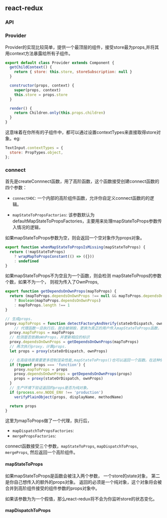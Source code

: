 ## react-redux


### __API__

### Provider
Provider的实现比较简单，提供一个最顶层的组件，接受store最为props,并将其用context方法暴露给所有子组件。

```js
export default class Provider extends Component {
  getChildContext() {
    return { store: this.store, storeSubscription: null }
  }

  constructor(props, context) {
    super(props, context)
    this.store = props.store
  }

  render() {
    return Children.only(this.props.children)
  }
}

```

这意味着在你所有的子组件中，都可以通过设置contextTypes来直接取得store对象。eg:

```js
TextInput.contextTypes = {
  store: PropTypes.object,
};
```


### connect

首先是createConnnect函数，用了高阶函数，这个函数接受创建connect函数的四个参数：

- `connectHOC`: 一个内部的高阶组件函数，允许你自定义connect函数的的逻辑。

- `mapStateToPropsFactories`: 该参数默认为defaultMapStateToPropsFactories，主要用来处理mapStateToProps参数传入情况的逻辑，

如果mapStateToProps参数为空，则会返回一个空对象作为props对象。

```js
export function whenMapStateToPropsIsMissing(mapStateToProps) {
  return (!mapStateToProps)
    ? wrapMapToPropsConstant(() => ({}))
    : undefined
}
```

如果mapStateToProps不为空且为一个函数，则会检测
mapStateToProps的参数个数，如果不为一个，
则视为传入了OwnProps,

```js
export function getDependsOnOwnProps(mapToProps) {
  return (mapToProps.dependsOnOwnProps !== null && mapToProps.dependsOnOwnProps !== undefined)
    ? Boolean(mapToProps.dependsOnOwnProps)
    : mapToProps.length !== 1
}
```


```js
// 生成props.
proxy.mapToProps = function detectFactoryAndVerify(stateOrDispatch, ownProps) {
    // 代理函数一旦执行后，就会被销毁，更换为真正的用户传入mapStateToProps函数，
  proxy.mapToProps = mapToProps
  // 检测是否依赖oWnProps，并更新相应的标识
  proxy.dependsOnOwnProps = getDependsOnOwnProps(mapToProps)
  // 再次执行proxy，计算props.
  let props = proxy(stateOrDispatch, ownProps)

  // 在高级场景需要更多控制渲染性能,mapStateToProps()也可以返回一个函数。在这种情况下,该函数将被用作mapStateToProps()为一个特定的组件实例。
  if (typeof props === 'function') {
    proxy.mapToProps = props
    proxy.dependsOnOwnProps = getDependsOnOwnProps(props)
    props = proxy(stateOrDispatch, ownProps)
  }
  // 生产环境下验证返回的props是否为纯对象。
  if (process.env.NODE_ENV !== 'production')
    verifyPlainObject(props, displayName, methodName)

  return props
}
```

这里为mapToProps做了一个代理，执行后，


- `mapDispatchToPropsFactories`:
- `mergePropsFactories`:

connect函数接受三个参数，`mapStateToProps`, `mapDispatchToProps`, `mergeProps`, 然后返回一个高阶组件。


#### mapStateToProps
如果mapStateToProps是函数会被注入两个参数，
一个store的state对象，
第二是你自己想传入的额外的props对象。
返回的必须是一个纯对象，这个对象将会被合并到高阶组件接受的组件参数的props对象中。

如果该参数为为一个假值，那么react-redux将不会为你监听store的状态变化。


#### mapDispatchToProps

